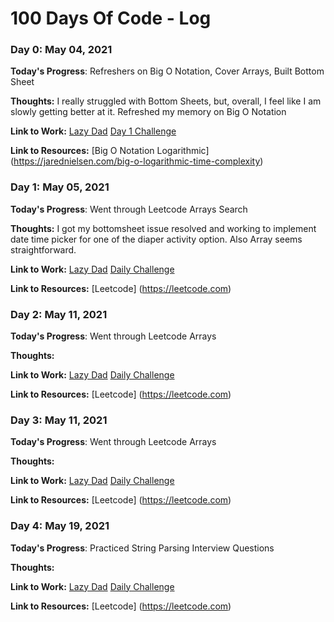 # 100 Days Of Code - Log

### Day 0: May 04, 2021

**Today's Progress**: Refreshers on Big O Notation, Cover Arrays, Built Bottom Sheet 

**Thoughts:** I really struggled with Bottom Sheets, but, overall, I feel like I am slowly getting better at it. Refreshed my memory on Big O Notation

**Link to Work:** 
[Lazy Dad](https://github.com/GrayMatterLab/LazyDad)
[Day 1 Challenge](https://github.com/GrayMatterLab/100-days-of-code)

**Link to Resources:** 
[Big O Notation Logarithmic] (https://jarednielsen.com/big-o-logarithmic-time-complexity)


### Day 1: May 05, 2021

**Today's Progress**: Went through Leetcode Arrays Search

**Thoughts:** I got my bottomsheet issue resolved and working to implement date time picker for one of the diaper activity option. Also Array seems straightforward.

**Link to Work:** 
[Lazy Dad](https://github.com/GrayMatterLab/LazyDad)
[Daily Challenge](https://github.com/GrayMatterLab/100-days-of-code/Days)

**Link to Resources:** 
[Leetcode] (https://leetcode.com)

### Day 2: May 11, 2021

**Today's Progress**: Went through Leetcode Arrays

**Thoughts:** 

**Link to Work:** 
[Lazy Dad](https://github.com/GrayMatterLab/LazyDad)
[Daily Challenge](https://github.com/GrayMatterLab/100-days-of-code/Days)

**Link to Resources:** 
[Leetcode] (https://leetcode.com)

### Day 3: May 11, 2021

**Today's Progress**: Went through Leetcode Arrays

**Thoughts:** 

**Link to Work:** 
[Lazy Dad](https://github.com/GrayMatterLab/LazyDad)
[Daily Challenge](https://github.com/GrayMatterLab/100-days-of-code/Days)

**Link to Resources:** 
[Leetcode] (https://leetcode.com)

### Day 4: May 19, 2021

**Today's Progress**: Practiced String Parsing Interview Questions

**Thoughts:** 

**Link to Work:** 
[Lazy Dad](https://github.com/GrayMatterLab/LazyDad)
[Daily Challenge](https://github.com/GrayMatterLab/100-days-of-code/Days)

**Link to Resources:** 
[Leetcode] (https://leetcode.com)
